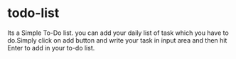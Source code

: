 # todo-list
Its a Simple To-Do list.
you can add your daily list of task which you have to do.Simply click on add button and write your task in input area and then hit Enter to add in your to-do list.
